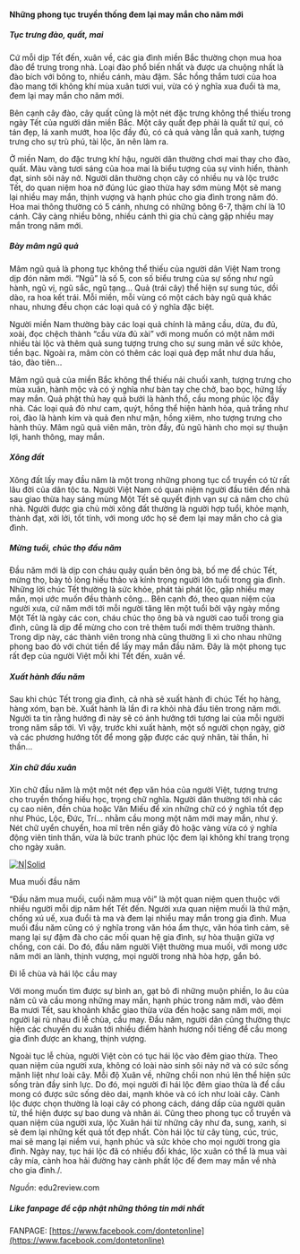 #### Những phong tục truyền thống đem lại may mắn cho năm mới
##### Tục trưng đào, quất, mai

Cứ mỗi dịp Tết đến, xuân về, các gia đình miền Bắc thường chọn mua hoa đào để trưng trong nhà. Loại đào phổ biến nhất và được ưa chuộng nhất là đào bích với bông to, nhiều cánh, màu đậm. Sắc hồng thắm tươi của hoa đào mang tới không khí mùa xuân tươi vui, vừa có ý nghĩa xua đuổi tà ma, đem lại may mắn cho năm mới.

Bên cạnh cây đào, cây quất cũng là một nét đặc trưng không thể thiếu trong ngày Tết của người dân miền Bắc. Một cây quất đẹp phải là quất tứ quí, có tán đẹp, lá xanh mướt, hoa lộc đầy đủ, có cả quả vàng lẫn quả xanh, tượng trưng cho sự trù phú, tài lộc, ăn nên làm ra.

Ở miền Nam, do đặc trưng khí hậu, người dân thường chơi mai thay cho đào, quất. Màu vàng tươi sáng của hoa mai là biểu tượng của sự vinh hiển, thành đạt, sinh sôi nảy nở. Người dân thường chọn cây có nhiều nụ và lộc trước Tết, do quan niệm hoa nở đúng lúc giao thừa hay sớm mùng Một sẽ mang lại nhiều may mắn, thịnh vượng và hạnh phúc cho gia đình trong năm đó. Hoa mai thông thường có 5 cánh, nhưng có những bông 6-7, thậm chí là 10 cánh. Cây càng nhiều bông, nhiều cánh thì gia chủ càng gặp nhiều may mắn trong năm mới.
 
##### Bày mâm ngũ quả

Mâm ngũ quả là phong tục không thể thiếu của người dân Việt Nam trong dịp đón năm mới. “Ngũ” là số 5, con số biểu trưng của sự sống như ngũ hành, ngũ vị, ngũ sắc, ngũ tạng... Quả (trái cây) thể hiện sự sung túc, dồi dào, ra hoa kết trái. Mỗi miền, mỗi vùng có một cách bày ngũ quả khác nhau, nhưng đều chọn các loại quả có ý nghĩa đặc biệt.

Người miền Nam thường bày các loại quả chính là mãng cầu, dừa, đu đủ, xoài, đọc chệch thành “cầu vừa đủ xài” với mong muốn có một năm mới nhiều tài lộc và thêm quả sung tượng trưng cho sự sung mãn về sức khỏe, tiền bạc. Ngoài ra, mâm còn có thêm các loại quả đẹp mắt như dưa hấu, táo, đào tiên...

Mâm ngũ quả của miền Bắc không thể thiếu nải chuối xanh, tượng trưng cho mùa xuân, hành mộc và có ý nghĩa như bàn tay che chở, bao bọc, hứng lấy may mắn. Quả phật thủ hay quả bưởi là hành thổ, cầu mong phúc lộc đầy nhà. Các loại quả đỏ như cam, quýt, hồng thể hiện hành hỏa, quả trắng như roi, đào là hành kim và quả đen như mận, hồng xiêm, nho tượng trưng cho hành thủy. Mâm ngũ quả viên mãn, tròn đầy, đủ ngũ hành cho mọi sự thuận lợi, hanh thông, may mắn.

##### Xông đất

Xông đất lấy may đầu năm là một trong những phong tục cổ truyền có từ rất lâu đời của dân tộc ta. Người Việt Nam có quan niệm người đầu tiên đến nhà sau giao thừa hay sáng mùng Một Tết sẽ quyết định vạn sự cả năm cho chủ nhà. Người được gia chủ mời xông đất thường là người hợp tuổi, khỏe mạnh, thành đạt, xởi lởi, tốt tính, với mong ước họ sẽ đem lại may mắn cho cả gia đình.

##### Mừng tuổi, chúc thọ đầu năm

Đầu năm mới là dịp con cháu quây quần bên ông bà, bố mẹ để chúc Tết, mừng thọ, bày tỏ lòng hiếu thảo và kính trọng người lớn tuổi trong gia đình. Những lời chúc Tết thường là sức khỏe, phát tài phát lộc, gặp nhiều may mắn, mọi ước muốn đều thành công… Bên cạnh đó, theo quan niệm của người xưa, cứ năm mới tới mỗi người tăng lên một tuổi bởi vậy ngày mồng Một Tết là ngày các con, cháu chúc thọ ông bà và người cao tuổi trong gia đình, cũng là dịp để mừng cho con trẻ thêm tuổi mới thêm trưởng thành. Trong dịp này, các thành viên trong nhà cũng thường lì xì cho nhau những phong bao đỏ với chút tiền để lấy may mắn đầu năm. Đây là một phong tục rất đẹp của người Việt mỗi khi Tết đến, xuân về.

##### Xuất hành đầu năm

Sau khi chúc Tết trong gia đình, cả nhà sẽ xuất hành đi chúc Tết họ hàng, hàng xóm, bạn bè. Xuất hành là lần đi ra khỏi nhà đầu tiên trong năm mới. Người ta tin rằng hướng đi này sẽ có ảnh hưởng tới tương lai của mỗi người trong năm sắp tới. Vì vậy, trước khi xuất hành, một số người chọn ngày, giờ và các phương hướng tốt để mong gặp được các quý nhân, tài thần, hỉ thần…

##### Xin chữ đầu xuân

Xin chữ đầu năm là một một nét đẹp văn hóa của người Việt, tượng trưng cho truyền thống hiếu học, trọng chữ nghĩa. Người dân thường tới nhà các cụ cao niên, đền chùa hoặc Văn Miếu để xin những chữ có ý nghĩa tốt đẹp như Phúc, Lộc, Đức, Trí... nhằm cầu mong một năm mới may mắn, như ý. Nét chữ uyển chuyển, hoa mĩ trên nền giấy đỏ hoặc vàng vừa có ý nghĩa động viên tinh thần, vừa là bức tranh phúc lộc đem lại không khí trang trọng cho ngày xuân.

[![N|Solid](http://consosukien.vn/pic/News/Nam_2020/nhung-phong-tuc-truyen-thong-dem-lai-may-man-cho-nam-moi.jpg)](https://www.facebook.com/dontetonline)

Mua muối đầu năm

“Đầu năm mua muối, cuối năm mua vôi” là một quan niệm quen thuộc với nhiều người mỗi dịp năm hết Tết đến. Người xưa quan niệm muối là thứ mặn, chống xú uế, xua đuổi tà ma và đem lại nhiều may mắn trong gia đình. Mua muối đầu năm cũng có ý nghĩa trong văn hóa ẩm thực, văn hóa tình cảm, sẽ mang lại sự đậm đà cho các mối quan hệ gia đình, sự hòa thuận giữa vợ chồng, con cái. Do đó, đầu năm người Việt thường mua muối, với mong ước năm mới an lành, thịnh vượng, mọi người trong nhà hòa hợp, gắn bó.

Đi lễ chùa và hái lộc cầu may

Với mong muốn tìm được sự bình an, gạt bỏ đi những muộn phiền, lo âu của năm cũ và cầu mong những may mắn, hạnh phúc trong năm mới, vào đêm Ba mươi Tết, sau khoảnh khắc giao thừa vừa đến hoặc sang năm mới, mọi người lại rủ nhau đi lễ chùa, cầu may. Đầu năm, người dân cũng thường thực hiện các chuyến du xuân tới nhiều điểm hành hương nổi tiếng để cầu mong gia đình được an khang, thịnh vượng.
 
Ngoài tục lễ chùa, người Việt còn có tục hái lộc vào đêm giao thừa. Theo quan niệm của người xưa, không có loài nào sinh sôi nảy nở và có sức sống mãnh liệt như loài cây. Mỗi độ Xuân về, những chồi non nhú lên thể hiện sức sống tràn đầy sinh lực. Do đó, mọi người đi hái lộc đêm giao thừa là để cầu mong có được sức sống dẻo dai, mạnh khỏe và có ích như loài cây. Cành lộc được chọn thường là loại cây có phong cách, dáng dấp của người quân tử, thể hiện được sự bao dung và nhân ái. Cũng theo phong tục cổ truyền và quan niệm của người xưa, lộc Xuân hái từ những cây như đa, sung, xanh, si sẽ đem lại những kết quả tốt đẹp nhất. Còn hái lộc từ cây tùng, cúc, trúc, mai sẽ mang lại niềm vui, hạnh phúc và sức khỏe cho mọi người trong gia đình. Ngày nay, tục hái lộc đã có nhiều đổi khác, lộc xuân có thể là mua vài cây mía, cành hoa hải đường hay cành phất lộc để đem may mắn về nhà cho gia đình./.


*Nguồn*: edu2review.com

##### Like fanpage để cập nhật những thông tin mới nhất
FANPAGE: [https://www.facebook.com/dontetonline](https://www.facebook.com/dontetonline)

